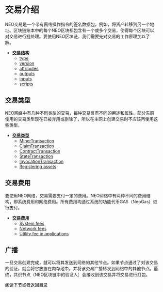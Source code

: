 # 交易介绍
NEO交易是一个带有网络操作指令的签名数据包，例如，将资产转移到另一个地址。区块链账本中的每个NEO区块都包含有一个或多个交易，使得每个区块可以对交易进行批处理。要使用NEO区块链，我们需要先对交易的工作原理加以了解。

- **[交易结构](2-Structure_of_NEO_transactions.md)**
  - [type](2-Structure_of_NEO_transactions.md#type)
  - [version](2-Structure_of_NEO_transactions.md#version)
  - [attributes](2-Structure_of_NEO_transactions.md#attributes)
  - [outputs](2-Structure_of_NEO_transactions.md#outputs)
  - [inputs](2-Structure_of_NEO_transactions.md#inputs)
  - [scripts](2-Structure_of_NEO_transactions.md#scripts)

## 交易类型

NEO网络中有几种不同类型的交易，每种交易具有不同的用途和属性。部分先前使用的交易类型现在已被弃用或删除了，所以在主网上创建交易时不应该再使用这些类型。

- **[交易类型](3-NEO_transaction_types.md)**
  - [MinerTransaction](3-NEO_transaction_types.md#minertransaction)
  - [ClaimTransaction](3-NEO_transaction_types.md#claimtransaction)
  - [ContractTransaction](3-NEO_transaction_types.md#contracttransaction)
  - [StateTransaction](3-NEO_transaction_types.md#statetransaction)
  - [InvocationTransaction](3-NEO_transaction_types.md#invocationtransaction)
  - [Registering assets](3-NEO_transaction_types.md#registering-assets)

## 交易费用
要使用NEO网络，交易需要支付一定的费用。NEO网络中有两种不同的费用结构，即系统费用和网络费用。所有费用均通过系统的功能代币GAS（NeoGas）进行支付。

- **[交易费用](4-NEO_transaction_fees.md)**
  - [System fees](4-NEO_transaction_fees.md#system-fees)
  - [Network fees](4-NEO_transaction_fees.md#network-fees)
  - [Utility fee in applications](4-NEO_transaction_fees.md#utility-fee-in-applications)

## 广播
一旦交易创建完成，就可以将其发送到网络的其他节点。如果节点通过了对该交易的验证，就会将它放置在内存池中，并将该交易广播转发到网络中的其他节点。最终，共识节点（NEO区块链中的验证人）会接收到该交易并将交易进行打包。

[阅读下节](2-Structure_of_NEO_transactions.md)或者[返回目录](../index.md)

